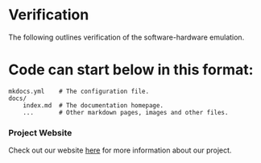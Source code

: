 # Verification

The following outlines verification of the software-hardware emulation.


# Code can start below in this format: 

    mkdocs.yml    # The configuration file.
    docs/
        index.md  # The documentation homepage.
        ...       # Other markdown pages, images and other files.
        

### Project Website
Check out our website [here][website] for more information about our project.

[website]: https://kierajcullen.github.io/-dcnn-.github.io/

